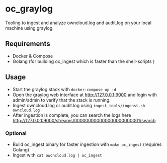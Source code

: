 # oc_graylog

Tooling to ingest and analyze owncloud.log and audit.log on your local machine using graylog.

## Requirements
- Docker & Compose
- Golang (for building oc_ingest which is faster than the shell-scripts )

## Usage
- Start the graylog stack with `docker-compose up -d`
- Open the graylog web interface at http://127.0.0.1:9000 and login with admin/admin to verify that the stack is running.
- Ingest owncloud.log or audit.log using `ingest_tools/ingenst.sh owncloud.log`
- After ingestion is complete, you can search the logs here http://127.0.0.1:9000/streams/000000000000000000000001/search

### Optional
- Build oc_ingest binary for faster ingestion with  `make oc_ingest` (requires Golang)
- Ingest with `cat owcncloud.log | oc_ingest` 

